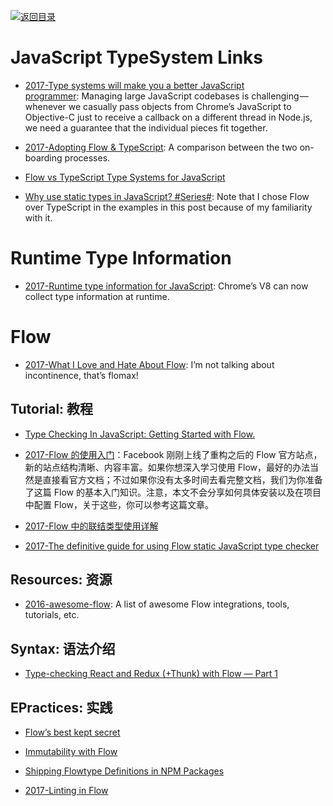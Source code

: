 [![返回目录](https://user-images.githubusercontent.com/5803001/38079637-ff0abcf0-3371-11e8-9b76-ad651620afc7.jpg)](https://github.com/wxyyxc1992/Awesome-Links)

# JavaScript TypeSystem Links

* [2017-Type systems will make you a better JavaScript programmer](http://jaredforsyth.com/type-systems-js-dev/#/5): Managing large JavaScript codebases is challenging — whenever we casually pass objects from Chrome’s JavaScript to Objective-C just to receive a callback on a different thread in Node.js, we need a guarantee that the individual pieces fit together.

* [2017-Adopting Flow & TypeScript](http://thejameskyle.com/adopting-flow-and-typescript.html): A comparison between the two on-boarding processes.

* [Flow vs TypeScript Type Systems for JavaScript](http://djcordhose.github.io/flow-vs-typescript/flow-typescript-2.html#/)

* [Why use static types in JavaScript? #Series#](https://medium.com/@preethikasireddy/why-use-static-types-in-javascript-part-1-8382da1e0adb): Note that I chose Flow over TypeScript in the examples in this post because of my familiarity with it.

# Runtime Type Information

* [2017-Runtime type information for JavaScript](https://parg.co/bB5): Chrome’s V8 can now collect type information at runtime.

# Flow

* [2017-What I Love and Hate About Flow](https://parg.co/bBP): I’m not talking about incontinence, that’s flomax!

## Tutorial: 教程

* [Type Checking In JavaScript: Getting Started with Flow.](https://hackernoon.com/type-checking-in-javascript-getting-started-with-flow-8532c11aceb3)

- [2017-Flow 的使用入门](https://zhuanlan.zhihu.com/p/26204569)：Facebook 刚刚上线了重构之后的 Flow 官方站点，新的站点结构清晰、内容丰富。如果你想深入学习使用 Flow，最好的办法当然是直接看官方文档；不过如果你没有太多时间去看完整文档，我们为你准备了这篇 Flow 的基本入门知识。注意，本文不会分享如何具体安装以及在项目中配置 Flow，关于这些，你可以参考这篇文章。

- [2017-Flow 中的联结类型使用详解](https://zhuanlan.zhihu.com/p/26401539)

- [2017-The definitive guide for using Flow static JavaScript type checker](https://parg.co/b27)

## Resources: 资源

* [2016-awesome-flow](https://github.com/dustinspecker/awesome-flow): A list of awesome Flow integrations, tools, tutorials, etc.

## Syntax: 语法介绍

* [Type-checking React and Redux (+Thunk) with Flow — Part 1](https://blog.callstack.io/type-checking-react-and-redux-thunk-with-flow-part-1-ad12de935c36#.i4tr67qtz)

## EPractices: 实践

* [Flow’s best kept secret](https://medium.com/@forbeslindesay/covariance-and-contravariance-c3b43d805611#.1jh1c2s36)

* [Immutability with Flow](https://medium.com/@gcanti/immutability-with-flow-faa050a1aef4#.66vxtew0s)

* [Shipping Flowtype Definitions in NPM Packages](https://medium.com/@ryyppy/shipping-flowtype-definitions-in-npm-packages-c987917efb65#.3d39c4xr4)

- [2017-Linting in Flow](https://parg.co/b2x)
